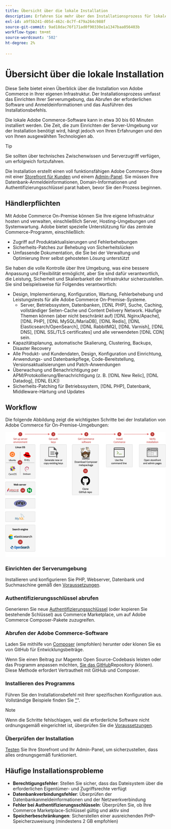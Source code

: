 ```yaml
---
title: Übersicht über die lokale Installation
description: Erfahren Sie mehr über den Installationsprozess für lokale Bereitstellungen von Adobe Commerce.
exl-id: a9f5b241-d05d-462c-8c7f-479a264c988f
source-git-commit: 9ad18dac76f171ad0f90330e1a1347baa056403b
workflow-type: tm+mt
source-wordcount: '502'
ht-degree: 2%

---
```



# Übersicht über die lokale Installation

Diese Seite bietet einen Überblick über die Installation von Adobe Commerce in Ihrer eigenen Infrastruktur. Der Installationsprozess umfasst das Einrichten Ihrer Serverumgebung, das Abrufen der erforderlichen Software und Anmeldeinformationen und das Ausführen des Installationsbefehls.

Die lokale Adobe Commerce-Software kann in etwa 30 bis 60 Minuten installiert werden. Die Zeit, die zum Einrichten der Server-Umgebung vor der Installation benötigt wird, hängt jedoch von Ihren Erfahrungen und den von Ihnen ausgewählten Technologien ab.

>[!TIP]
>
>Sie sollten über technisches Zwischenwissen und Serverzugriff verfügen, um erfolgreich fortzufahren.

Die Installation erstellt einen voll funktionsfähigen Adobe Commerce-Store mit einer [Storefront für Kunden](https://experienceleague.adobe.com/en/docs/commerce-admin/start/storefront/storefront) und einem [Admin-Panel](https://experienceleague.adobe.com/en/docs/commerce-admin/start/admin/admin). Sie müssen Ihre Datenbank-Anmeldeinformationen, Domain-Informationen und Authentifizierungsschlüssel parat haben, bevor Sie den Prozess beginnen.

## Händlerpflichten

Mit Adobe Commerce On-Premise können Sie Ihre eigene Infrastruktur hosten und verwalten, einschließlich Server, Hosting-Umgebungen und Systemwartung. Adobe bietet spezielle Unterstützung für das zentrale Commerce-Programm, einschließlich:

- Zugriff auf Produktaktualisierungen und Fehlerbehebungen
- Sicherheits-Patches zur Behebung von Sicherheitslücken
- Umfassende Dokumentation, die Sie bei der Verwaltung und Optimierung Ihrer selbst gehosteten Lösung unterstützt

Sie haben die volle Kontrolle über Ihre Umgebung, was eine bessere Anpassung und Flexibilität ermöglicht, aber Sie sind dafür verantwortlich, die Leistung, Sicherheit und Skalierbarkeit der Infrastruktur sicherzustellen. Sie sind beispielsweise für Folgendes verantwortlich:

- Design, Implementierung, Konfiguration, Wartung, Fehlerbehebung und Leistungstests für alle Adobe Commerce On-Premise-Systeme.
   - Server, Betriebssystem, Datenbanken, [!DNL PHP], Suche, Caching, vollständiger Seiten-Cache und Content Delivery Network. Häufige Themen können (aber nicht beschränkt auf) [!DNL Nginx/Apache], [!DNL PHP], [!DNL MySQL/MariaDB], [!DNL Redis], [!DNL Elasticsearch/OpenSearch], [!DNL RabbitMQ], [!DNL Varnish], [!DNL DNS], [!DNL SSL/TLS certificates] und alle verwendeten [!DNL CDN] sein.
- Kapazitätsplanung, automatische Skalierung, Clustering, Backups, Disaster Recovery
- Alle Produkt- und Kundendaten, Design, Konfiguration und Einrichtung, Anwendungs- und Datenbankpflege, Code-Bereitstellung, Versionsaktualisierungen und Patch-Anwendungen
- Überwachung und Benachrichtigung per APM/Protokollierung/Benachrichtigung (z. B. [!DNL New Relic], [!DNL Datadog], [!DNL ELK])
- Sicherheits-Patching für Betriebssystem, [!DNL PHP], Datenbank, Middleware-Härtung und Updates

## Workflow

Die folgende Abbildung zeigt die wichtigsten Schritte bei der Installation von Adobe Commerce für On-Premise-Umgebungen:

![Funktionsweise der Installation](../assets/installation/on-premises-install.drawio.svg)

### Einrichten der Serverumgebung

Installieren und konfigurieren Sie PHP, Webserver, Datenbank und Suchmaschine gemäß den [Voraussetzungen](prerequisites/overview.md).

### Authentifizierungsschlüssel abrufen

Generieren Sie neue [Authentifizierungsschlüssel](prerequisites/authentication-keys.md) (oder kopieren Sie bestehende Schlüssel) aus Commerce Marketplace, um auf Adobe Commerce Composer-Pakete zuzugreifen.

### Abrufen der Adobe Commerce-Software

Laden Sie mithilfe von [Composer](prerequisites/commerce.md) (empfohlen) herunter oder klonen Sie es von GitHub für Entwicklungsbeiträge.

Wenn Sie einen Beitrag zur Magento Open Source-Codebasis leisten oder das Programm anpassen möchten, [ Sie das GitHub](https://developer.adobe.com/commerce/contributor/guides/install/clone-repository/)Repository (klonen). Diese Methode erfordert Vertrautheit mit GitHub und Composer.

### Installieren des Programms

Führen Sie den Installationsbefehl mit Ihrer spezifischen Konfiguration aus. Vollständige Beispiele finden Sie [ &quot;](composer.md)&quot;.

>[!NOTE]
>
>Wenn die Schritte fehlschlagen, weil die erforderliche Software nicht ordnungsgemäß eingerichtet ist, überprüfen Sie die [Voraussetzungen](prerequisites/overview.md).

### Überprüfen der Installation

[Testen](next-steps/verify.md) Sie Ihre Storefront und Ihr Admin-Panel, um sicherzustellen, dass alles ordnungsgemäß funktioniert.

## Häufige Installationsprobleme

- **Berechtigungsfehler**: Stellen Sie sicher, dass das Dateisystem über die erforderlichen Eigentümer- und Zugriffsrechte verfügt
- **Datenbankverbindungsfehler**: Überprüfen der Datenbankanmeldeinformationen und der Netzwerkverbindung
- **Fehler bei Authentifizierungsschlüsseln**: Überprüfen Sie, ob Ihre Commerce Marketplace-Schlüssel gültig und aktiv sind
- **Speicherbeschränkungen**: Sicherstellen einer ausreichenden PHP-Speicherzuweisung (mindestens 2 GB empfohlen)
